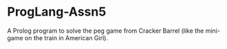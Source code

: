 # ProgLang-Assn5
A Prolog program to solve the peg game from Cracker Barrel (like the mini-game on the train in American Girl).
